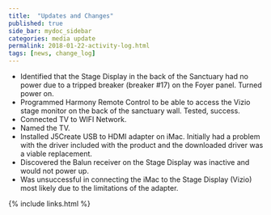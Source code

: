 ```yaml
---
title:  "Updates and Changes"
published: true
side_bar: mydoc_sidebar
categories: media update
permalink: 2018-01-22-activity-log.html
tags: [news, change_log]
---
```


- Identified that the Stage Display in the back of the Sanctuary had no power due to a tripped breaker (breaker #17) on the Foyer panel. Turned power on.
- Programmed Harmony Remote Control to be able to access the Vizio stage monitor on the back of the sanctuary wall. Tested, success.
- Connected TV to WIFI Network.
- Named the TV.
- Installed J5Create USB to HDMI adapter on iMac.  Initially had a problem with the driver included with the product and the downloaded driver was a viable replacement.
- Discovered the Balun receiver on the Stage Display was inactive and would not power up.
- Was unsuccessful in connecting the iMac to the Stage Display (Vizio) most likely due to the limitations of the adapter.


{% include links.html %}
